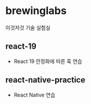 # brewinglabs

이것저것 기술 실험실

## react-19

- React 19 안정화에 따른 훅 연습

## react-native-practice

- React Native 연습
